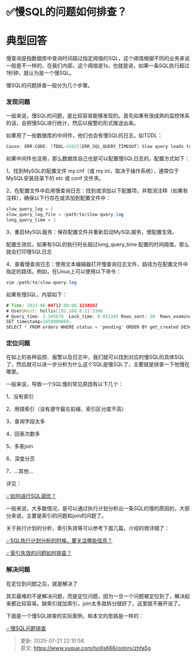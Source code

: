 # ✅慢SQL的问题如何排查？

# 典型回答
慢查询是指数据库中查询时间超过指定阈值的SQL，这个阈值根据不同的业务来说一般是不一样的，在我们内部，这个阈值是1s，也就是说，如果一条SQL执行超过1秒钟，就认为是一个慢SQL。



慢SQL的问题排查一般分为几个步骤。



### 发现问题
一般来说，慢SQL的问题，是比较容易能够发现的。首先如果有很成熟的监控体系的话，会把慢SQL进行统计，然后以报警的形式推送出来。



如果用了一些数据库的中间件，他们也会有慢SQL的日志，如TDDL：



```java
Cause: ERR-CODE: [TDDL-4202][ERR_SQL_QUERY_TIMEOUT] Slow query leads to a timeout exception, please contact DBA to check slow sql. SocketTimout:12000 ms, 
```



如果中间件也没用，那么数据库自己也是可以配置慢SQL日志的，配置方式如下：



1、找到MySQL的配置文件 my.cnf（或 my.ini，取决于操作系统），通常位于MySQL安装目录下的 etc 或 conf 文件夹。

2、在配置文件中启用慢查询日志：找到或添加以下配置项，并取消注释（如果有注释），确保以下行存在或添加到配置文件中：



```java
slow_query_log = 1
slow_query_log_file = /path/to/slow-query.log
long_query_time = 1
```



3、重启MySQL服务：保存配置文件并重新启动MySQL服务，使配置生效。



配置生效后，如果有SQL的执行时长超过long_query_time 配置的时间阈值，那么就会打印慢SQL日志



4、查看慢查询日志：使用文本编辑器打开慢查询日志文件，路径为在配置文件中指定的路径。例如，在Linux上可以使用以下命令：



```java
vim /path/to/slow-query.log
```



如果有慢SQL，内容如下：



```java
# Time: 2023-06-04T12:00:00.123456Z
# User@Host: hollis[192.168.0.1]:3306
# Query_time: 2.345678  Lock_time: 0.012345 Rows_sent: 10  Rows_examined: 100
SET timestamp=1650000000;
SELECT * FROM orders WHERE status = 'pending' ORDER BY gmt_created DESC;
```



### 定位问题


在如上的各种监控、报警以及日志中，我们就可以找到对应的慢SQL的具体SQL了，然后就可以进一步分析为什么这个SQL是慢SQL了，主要就是排查一下他慢在哪里。



一般来说，导致一个SQL慢的常见原因有以下几个：



1、没有索引

2、用错索引（没有遵守最左前缀、索引区分度不高）

3、查询字段太多

4、回表次数多

5、多表join

6、深度分页

7、...其他...



详见：



[✅如何进行SQL调优？](https://www.yuque.com/hollis666/oolnrs/mgpczmz7la99dkft)





一般来说，大多数情况，是可以通过执行计划分析出一条SQL的慢的原因的，大部分来说，主要是索引的问题和join的问题了。



关于执行计划的分析，索引失效等可以参考下面几篇，介绍的很详细了：



[✅SQL执行计划分析的时候，要关注哪些信息？](https://www.yuque.com/hollis666/oolnrs/fho0bamf4qpcril5)



[✅索引失效的问题如何排查？](https://www.yuque.com/hollis666/oolnrs/gux80i)



### 解决问题


在定位到问题之后，就是解决了



其实最难的不是解决问题，而是定位问题，因为一旦一个问题被定位到了，解决起来都比较容易。缺索引就加索引，join太多就拆分就好了。这里就不展开说了。



下面是一个慢SQL排查的实际案例，和本文的思路是一样的：



[✅慢SQL问题排查](https://www.yuque.com/hollis666/oolnrs/dxmpt2)







> 更新: 2025-07-21 22:10:58  
> 原文: <https://www.yuque.com/hollis666/oolnrs/zhfa5g>